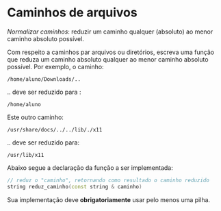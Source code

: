 # Caminhos de arquivos

*Normalizar caminhos*: reduzir um caminho qualquer (absoluto) ao menor caminho absoluto possível.

Com respeito a caminhos par arquivos ou diretórios, escreva uma função que reduza um caminho absoluto qualquer ao menor caminho absoluto possível. Por exemplo,  o caminho:

```
/home/aluno/Downloads/..
```

.. deve ser reduzido para :


```
/home/aluno
```

Este outro caminho:

```
/usr/share/docs/../../lib/./x11
```

.. deve ser reduzido para:

```
/usr/lib/x11
```

Abaixo segue a declaração da função a ser implementada:

```c++
// reduz o "caminho", retornando como resultado o caminho reduzido
string reduz_caminho(const string & caminho)
```

Sua implementação deve **obrigatoriamente** usar pelo menos uma pilha.
